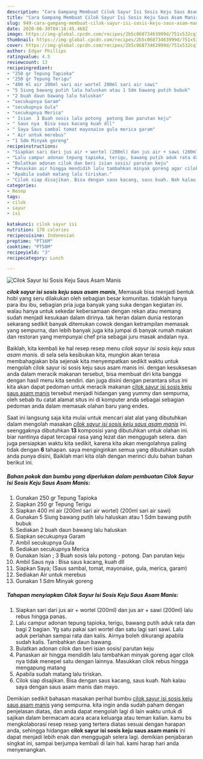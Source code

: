 ```yaml
---
description: "Cara Gampang Membuat Cilok Sayur Isi Sosis Keju Saus Asam Manis Lezat"
title: "Cara Gampang Membuat Cilok Sayur Isi Sosis Keju Saus Asam Manis Lezat"
slug: 949-cara-gampang-membuat-cilok-sayur-isi-sosis-keju-saus-asam-manis-lezat
date: 2020-06-30T04:16:45.468Z
image: https://img-global.cpcdn.com/recipes/2b5c06873463999d/751x532cq70/cilok-sayur-isi-sosis-keju-saus-asam-manis-foto-resep-utama.jpg
thumbnail: https://img-global.cpcdn.com/recipes/2b5c06873463999d/751x532cq70/cilok-sayur-isi-sosis-keju-saus-asam-manis-foto-resep-utama.jpg
cover: https://img-global.cpcdn.com/recipes/2b5c06873463999d/751x532cq70/cilok-sayur-isi-sosis-keju-saus-asam-manis-foto-resep-utama.jpg
author: Edgar Phillips
ratingvalue: 4.5
reviewcount: 13
recipeingredient:
- "250 gr Tepung Tapioka"
- "250 gr Tepung Terigu"
- "400 ml air 200ml sari air wortel 200ml sari air sawi"
- "5 Siung bawang putih lalu haluskan atau 1 Sdm bawang putih bubuk"
- "2 buah daun bawang lalu haluskan"
- "secukupnya Garam"
- "secukupnya Gula"
- "secukupnya Merica"
- " Isian  3 Buah sosis lalu potong  potong Dan parutan keju"
- " Saus nya  Bisa saus kacang kuah dll"
- " Saya Saus sambal tomat mayonaise gula merica garam"
- " Air untuk merebus"
- "1 Sdm Minyak goreng"
recipeinstructions:
- "Siapkan sari dari jus air + wortel (200ml) dan jus air + sawi (200ml) lalu rebus hingga panas."
- "Lalu campur adonan tepung tapioka, terigu, bawang putih aduk rata dan bagi 2 bagian. Yg satu pakai sari wortel dan satu lagi sari sawi. Lalu aduk perlahan sampai rata dan kalis. Airnya boleh dikurangi apabila sudah kalis. Tambahkan daun bawang."
- "Bulatkan adonan cilok dan beri isian sosis/ parutan keju"
- "Panaskan air hingga mendidih lalu tambahkan minyak goreng agar cilok nya tidak menepel satu dengan lainnya. Masukkan cilok rebus hingga mengapung matang"
- "Apabila sudah matang lalu tiriskan."
- "Cilok siap disajikan. Bisa dengan saus kacang, saus kuah. Nah kalau saya dengan saus asam manis dan mayo."
categories:
- Resep
tags:
- cilok
- sayur
- isi

katakunci: cilok sayur isi 
nutrition: 178 calories
recipecuisine: Indonesian
preptime: "PT16M"
cooktime: "PT50M"
recipeyield: "3"
recipecategory: Lunch

---
```



![Cilok Sayur Isi Sosis Keju Saus Asam Manis](https://img-global.cpcdn.com/recipes/2b5c06873463999d/751x532cq70/cilok-sayur-isi-sosis-keju-saus-asam-manis-foto-resep-utama.jpg)

<b><i>cilok sayur isi sosis keju saus asam manis</i></b>, Memasak bisa menjadi bentuk hobi yang seru dilakukan oleh sebagian besar komunitas. tidaklah hanya para ibu ibu, sebagian pria juga banyak yang suka dengan kegiatan ini. walau hanya untuk sekedar kebersamaan dengan rekan atau memang sudah menjadi kesukaan dalam dirinya. tak heran dalam dunia restoran sekarang sedikit banyak ditemukan cowok dengan ketrampilan memasak yang sempurna, dan lebih banyak juga kita jumpai di banyak rumah makan dan restoran yang mempunyai chef pria sebagai juru masak andalan nya.



Baiklah, kita kembali ke hal resep resep menu <i>cilok sayur isi sosis keju saus asam manis</i>. di sela sela kesibukan kita, mungkin akan terasa membahagiakan bila sejenak kita menyempatkan sedikit waktu untuk mengolah cilok sayur isi sosis keju saus asam manis ini. dengan kesuksesan anda dalam meracik makanan tersebut, bisa membuat diri kita bangga dengan hasil menu kita sendiri. dan juga disini dengan perantara situs ini kita akan dapat pedoman untuk meracik makanan <u>cilok sayur isi sosis keju saus asam manis</u> tersebut menjadi hidangan yang yummy dan sempurna, oleh sebab itu catat alamat situs ini di komputer anda sebagai sebagian pedoman anda dalam memasak olahan baru yang endes.


Saat ini langsung saja kita mulai untuk mencari alat alat yang dibutuhkan dalam mengolah masakan <u><i>cilok sayur isi sosis keju saus asam manis</i></u> ini. seenggaknya dibutuhkan <b>13</b> komposisi yang dibutuhkan untuk olahan ini. biar nantinya dapat tercapai rasa yang lezat dan menggugah selera. dan juga persiapkan waktu kita sedikit, karena kita akan mengolahnya paling tidak dengan <b>6</b> tahapan. saya menginginkan semua yang dibutuhkan sudah anda punya disini, Baiklah mari kita olah dengan merinci dulu bahan bahan berikut ini.

<!--inarticleads1-->

##### Bahan pokok dan bumbu yang diperlukan dalam pembuatan Cilok Sayur Isi Sosis Keju Saus Asam Manis:

1. Gunakan 250 gr Tepung Tapioka
1. Siapkan 250 gr Tepung Terigu
1. Siapkan 400 ml air (200ml sari air wortel) (200ml sari air sawi)
1. Gunakan 5 Siung bawang putih lalu haluskan atau 1 Sdm bawang putih bubuk
1. Sediakan 2 buah daun bawang lalu haluskan
1. Siapkan secukupnya Garam
1. Ambil secukupnya Gula
1. Sediakan secukupnya Merica
1. Gunakan  Isian ; 3 Buah sosis lalu potong - potong. Dan parutan keju
1. Ambil  Saus nya : Bisa saus kacang, kuah dll
1. Siapkan  Saya; (Saus sambal, tomat, mayonaise, gula, merica, garam)
1. Sediakan  Air untuk merebus
1. Gunakan 1 Sdm Minyak goreng




<!--inarticleads2-->

##### Tahapan menyiapkan Cilok Sayur Isi Sosis Keju Saus Asam Manis:

1. Siapkan sari dari jus air + wortel (200ml) dan jus air + sawi (200ml) lalu rebus hingga panas.
1. Lalu campur adonan tepung tapioka, terigu, bawang putih aduk rata dan bagi 2 bagian. Yg satu pakai sari wortel dan satu lagi sari sawi. Lalu aduk perlahan sampai rata dan kalis. Airnya boleh dikurangi apabila sudah kalis. Tambahkan daun bawang.
1. Bulatkan adonan cilok dan beri isian sosis/ parutan keju
1. Panaskan air hingga mendidih lalu tambahkan minyak goreng agar cilok nya tidak menepel satu dengan lainnya. Masukkan cilok rebus hingga mengapung matang
1. Apabila sudah matang lalu tiriskan.
1. Cilok siap disajikan. Bisa dengan saus kacang, saus kuah. Nah kalau saya dengan saus asam manis dan mayo.




Demikian sedikit bahasan masakan perihal bumbu <u>cilok sayur isi sosis keju saus asam manis</u> yang sempurna. kita ingin anda sudah paham dengan penjelasan diatas, dan anda dapat mengolah lagi di lain waktu untuk di sajikan dalam bermacam acara acara keluarga atau teman kalian. kamu bs mengkolaborasi resep resep yang tertera diatas sesuai dengan harapan anda, sehingga hidangan <b>cilok sayur isi sosis keju saus asam manis</b> ini dapat menjadi lebih enak dan menggugah selera lagi. demikian penjabaran singkat ini, sampai berjumpa kembali di lain hal. kami harap hari anda menyenangkan.
